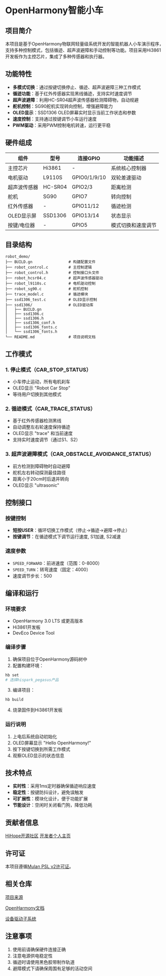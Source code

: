 # OpenHarmony智能小车

## 项目简介

本项目是基于OpenHarmony物联网轻量级系统开发的智能机器人小车演示程序，支持多种控制模式，包括循迹、超声波避障和手动控制等功能。项目采用Hi3861开发板作为主控芯片，集成了多种传感器和执行器。

## 功能特性

- **多模式切换**：通过按键切换停止、循迹、超声波避障三种工作模式
- **循迹功能**：基于红外传感器实现黑线循迹，支持实时速度调节
- **超声波避障**：利用HC-SR04超声波传感器检测障碍物，自动规避
- **舵机控制**：SG90舵机实现转向控制，增强避障能力
- **OLED显示**：SSD1306 OLED屏幕实时显示当前工作状态和参数
- **速度控制**：支持通过按键调节小车运行速度
- **PWM驱动**：采用PWM控制电机转速，运行更平稳

## 硬件组成

| 组件 | 型号 | 连接GPIO | 功能描述 |
|------|------|----------|----------|
| 主控芯片 | Hi3861 | - | 系统核心控制器 |
| 电机驱动 | L9110S | GPIO0/1/9/10 | 双轮差速驱动 |
| 超声波传感器 | HC-SR04 | GPIO2/3 | 距离检测 |
| 舵机 | SG90 | GPIO7 | 转向控制 |
| 红外传感器 | - | GPIO11/12 | 循迹检测 |
| OLED显示屏 | SSD1306 | GPIO13/14 | 状态显示 |
| 按键/电位器 | - | GPIO5 | 模式切换和速度调节 |

## 目录结构

```
robot_demo/
├── BUILD.gn                # 构建配置文件
├── robot_control.c         # 主控制逻辑
├── robot_control.h         # 控制接口头文件
├── robot_hcsr04.c          # 超声波传感器驱动
├── robot_l9110s.c          # 电机驱动控制
├── robot_sg90.c            # 舵机控制
├── trace_model.c           # 循迹模块
├── ssd1306_test.c          # OLED显示控制
├── ssd1306/                # OLED驱动库
│   ├── BUILD.gn
│   ├── ssd1306.c
│   ├── ssd1306.h
│   ├── ssd1306_conf.h
│   ├── ssd1306_fonts.c
│   └── ssd1306_fonts.h
└── README.md               # 项目说明文档
```

## 工作模式

### 1. 停止模式（CAR_STOP_STATUS）
- 小车停止运动，所有电机刹车
- OLED显示 "Robot Car Stop"
- 等待用户切换到其他模式

### 2. 循迹模式（CAR_TRACE_STATUS）
- 基于红外传感器检测黑线
- 自动调整左右轮速度保持循迹
- OLED显示 "trace" 和当前速度
- 支持实时速度调节（通过S1、S2）

### 3. 超声波避障模式（CAR_OBSTACLE_AVOIDANCE_STATUS）
- 前方检测到障碍物时自动避障
- 舵机左右转动探测最佳路径
- 距离小于20cm时后退并转向
- OLED显示 "ultrasonic"

## 控制接口

### 按键控制
- **短按USER**：循环切换工作模式（停止→循迹→避障→停止）
- **按键调节**：在循迹模式下调节运行速度, S1加速, S2减速

### 速度参数
- `SPEED_FORWARD`：前进速度（范围：0-8000）
- `SPEED_TURN`：转弯速度（固定：4000）
- 速度调节步长：500

## 编译和运行

### 环境要求
- OpenHarmony 3.0 LTS 或更高版本
- Hi3861开发板
- DevEco Device Tool

### 编译步骤
1. 确保项目位于OpenHarmony源码树中
2. 配置构建环境：
```bash
hb set
# 选择hispark_pegasus产品
```

3. 编译项目：
```bash
hb build
```

4. 烧录固件到Hi3861开发板

### 运行说明
1. 上电后系统自动初始化
2. OLED屏幕显示 "Hello OpenHarmony!"
3. 按下按键切换到所需工作模式
4. 观察OLED显示的状态信息

## 技术特点

- **实时性**：采用1ms定时器确保循迹响应速度
- **稳定性**：按键防抖设计，避免误触发
- **可扩展性**：模块化设计，便于功能扩展
- **节能设计**：空闲时关闭看门狗，降低功耗

## 贡献者信息
[HiHope开源社区](https://gitee.com/hihope_iot)
[开发者个人主页](https://dangzitou.github.io)

## 许可证

本项目遵循[Mulan PSL v2许可证](http://license.coscl.org.cn/MulanPSL2)。

## 相关仓库
[项目来源](https://gitee.com/hihope_iot/hispark-pegasus-smart-car)

[OpenHarmony文档](https://gitee.com/openharmony/docs)

[设备驱动子系统](https://gitee.com/openharmony/docs/blob/master/zh-cn/readme/驱动子系统.md)

## 注意事项

1. 使用前请确保硬件连接正确
2. 注意电源供电稳定性
3. 循迹时请使用黑色胶带制作轨道
4. 避障模式下请确保周围有足够的活动空间